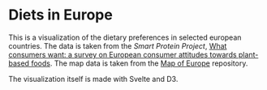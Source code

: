 # Diets in Europe

This is a visualization of the dietary preferences in selected european countries. The data is taken from the _Smart Protein Project_, [What consumers want: a survey on European consumer attitudes towards plant-based foods](https://smartproteinproject.eu/wp-content/uploads/FINAL_Pan-EU-consumer-survey_Overall-Report-.pdf). The map data is taken from the [Map of Europe](https://github.com/leakyMirror/map-of-europe) repository.

The visualization itself is made with Svelte and D3.
